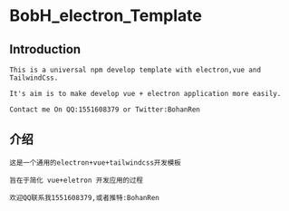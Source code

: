 # BobH_electron_Template

## Introduction

    This is a universal npm develop template with electron,vue and TailwindCss.

    It's aim is to make develop vue + electron application more easily.

    Contact me On QQ:1551608379 or Twitter:BohanRen

## 介绍

    这是一个通用的electron+vue+tailwindcss开发模板

    旨在于简化 vue+eletron 开发应用的过程

    欢迎QQ联系我1551608379,或者推特:BohanRen
